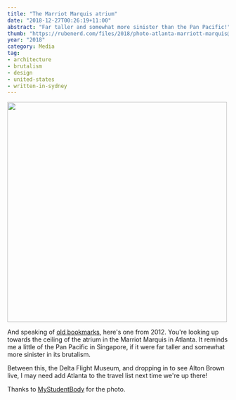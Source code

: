 ```yaml
---
title: "The Marriot Marquis atrium"
date: "2018-12-27T00:26:19+11:00"
abstract: "Far taller and somewhat more sinister than the Pan Pacific!"
thumb: "https://rubenerd.com/files/2018/photo-atlanta-marriott-marquis@1x.jpg"
year: "2018"
category: Media
tag:
- architecture
- brutalism
- design
- united-states
- written-in-sydney
---
```

<p><img src="https://rubenerd.com/files/2018/photo-atlanta-marriott-marquis@1x.jpg" srcset="https://rubenerd.com/files/2018/photo-atlanta-marriott-marquis@1x.jpg 1x, https://rubenerd.com/files/2018/photo-atlanta-marriott-marquis@2x.jpg 2x" alt="" style="width:500px" /></p>

And speaking of [old bookmarks], here's one from 2012. You're looking up towards the ceiling of the atrium in the Marriot Marquis in Atlanta. It reminds me a little of the Pan Pacific in Singapore, if it were far taller and somewhat more sinister in its brutalism.

Between this, the Delta Flight Museum, and dropping in to see Alton Brown live, I may need add Atlanta to the travel list next time we're up there!

Thanks to [MyStudentBody] for the photo.

[MyStudentBody]: https://mystudentbloggy.wordpress.com/2012/02/10/highlights-from-the-2012-naspa-alcohol-and-other-drug-prevention-and-intervention-conference/
[old bookmarks]: https://rubenerd.com/spending-real-world-money-in-virtual-worlds/

